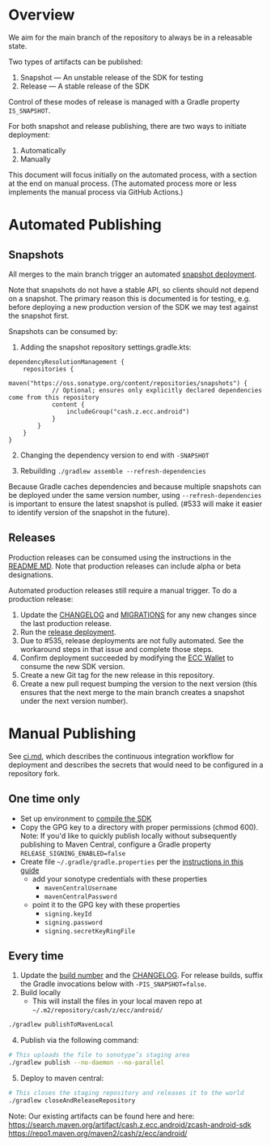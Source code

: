 # Overview
We aim for the main branch of the repository to always be in a releasable state.

Two types of artifacts can be published:
1. Snapshot — An unstable release of the SDK for testing
1. Release — A stable release of the SDK

Control of these modes of release is managed with a Gradle property `IS_SNAPSHOT`.

For both snapshot and release publishing, there are two ways to initiate deployment:
1. Automatically
2. Manually

This document will focus initially on the automated process, with a section at the end on manual process.  (The automated process more or less implements the manual process via GitHub Actions.)

# Automated Publishing
## Snapshots
All merges to the main branch trigger an automated [snapshot deployment](https://github.com/zcash/zcash-android-wallet-sdk/actions/workflows/deploy-snapshot.yml).

Note that snapshots do not have a stable API, so clients should not depend on a snapshot.  The primary reason this is documented is for testing, e.g. before deploying a new production version of the SDK we may test against the snapshot first.

Snapshots can be consumed by:

1. Adding the snapshot repository
settings.gradle.kts:
```
dependencyResolutionManagement {
    repositories {
        maven("https://oss.sonatype.org/content/repositories/snapshots") {
            // Optional; ensures only explicitly declared dependencies come from this repository
            content {
                includeGroup("cash.z.ecc.android")
            }
        }
    }
}
```

2. Changing the dependency version to end with `-SNAPSHOT`

3. Rebuilding
`./gradlew assemble --refresh-dependencies`

Because Gradle caches dependencies and because multiple snapshots can be deployed under the same version number, using `--refresh-dependencies` is important to ensure the latest snapshot is pulled.  (#533 will make it easier to identify version of the snapshot in the future).

## Releases
Production releases can be consumed using the instructions in the [README.MD](../README.md).  Note that production releases can include alpha or beta designations.

Automated production releases still require a manual trigger.  To do a production release:
1. Update the [CHANGELOG](../CHANGELOG.md) and [MIGRATIONS](../MIGRATIONS.md) for any new changes since the last production release.
1. Run the [release deployment](https://github.com/zcash/zcash-android-wallet-sdk/actions/workflows/deploy-release.yml).
1. Due to #535, release deployments are not fully automated.  See the workaround steps in that issue and complete those steps.
1. Confirm deployment succeeded by modifying the [ECC Wallet](https://github.com/zcash/zcash-android-wallet) to consume the new SDK version.
1. Create a new Git tag for the new release in this repository.
1. Create a new pull request bumping the version to the next version (this ensures that the next merge to the main branch creates a snapshot under the next version number).

# Manual Publishing
See [ci.md](ci.md), which describes the continuous integration workflow for deployment and describes the secrets that would need to be configured in a repository fork.

## One time only
* Set up environment to [compile the SDK](https://github.com/zcash/zcash-android-wallet-sdk/#compiling-sources)
* Copy the GPG key to a directory with proper permissions (chmod 600). Note: If you'd like to quickly publish locally without subsequently publishing to Maven Central, configure a Gradle property `RELEASE_SIGNING_ENABLED=false`
* Create file `~/.gradle/gradle.properties` per the [instructions in this guide](https://proandroiddev.com/publishing-a-maven-artifact-3-3-step-by-step-instructions-to-mavencentral-publishing-bd661081645d)
  * add your sonotype credentials with these properties
      * `mavenCentralUsername`
      * `mavenCentralPassword`
  * point it to the GPG key with these properties
     * `signing.keyId`
     * `signing.password`
     * `signing.secretKeyRingFile`

## Every time
1. Update the [build number](https://github.com/zcash/zcash-android-wallet-sdk/blob/main/gradle.properties) and the [CHANGELOG](../CHANGELOG.md).  For release builds, suffix the Gradle invocations below with `-PIS_SNAPSHOT=false`.
3. Build locally
    * This will install the files in your local maven repo at `~/.m2/repository/cash/z/ecc/android/`
```zsh
./gradlew publishToMavenLocal
```
4. Publish via the following command:
```zsh
# This uploads the file to sonotype’s staging area
./gradlew publish --no-daemon --no-parallel
```
5. Deploy to maven central:
```zsh
# This closes the staging repository and releases it to the world
./gradlew closeAndReleaseRepository
```

Note:
Our existing artifacts can be found here and here:
https://search.maven.org/artifact/cash.z.ecc.android/zcash-android-sdk
https://repo1.maven.org/maven2/cash/z/ecc/android/
